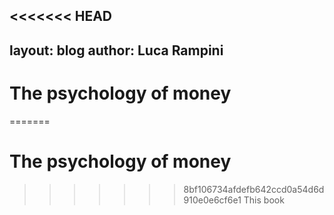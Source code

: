 <<<<<<< HEAD
---
layout: blog
author: Luca Rampini
---
# The psychology of money

=======
# The psychology of money

>>>>>>> 8bf106734afdefb642ccd0a54d6d910e0e6cf6e1
This book
